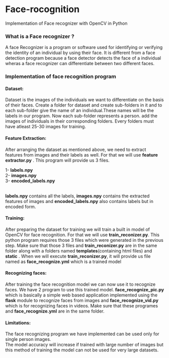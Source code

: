 # Face-rocognition
Implementation of Face recognizer with OpenCV in Python<br/>

<h3>What is a Face recognizer ?</h3>
<p> A face Recognizer is a program or software used for identifying or verifying the identity of an individual by using their face. It is different from a face detection program because a face detector detects the face of a individual wheras a face recognizer can differentiate between two different faces. </p>

<h3>Implementation of face recognition program </h3>
<h4>Dataset:</h4>
<p>Dataset is the images of the individuals we want to differentiate on the basis of their faces. Create a folder for dataset and create sub-folders in it and to each sub-folder give the name of an individual.These names will be the labels in our program. Now each sub-folder represents a person. add the images of individuals in their corresponding folders. Every folders must have atleast 25-30 images for training. </p>

<h4>Feature Extraction:</h4>
<p> After arranging the dataset as mentioned above, we need to extract features from images and their labels as well. For that we will use  <b>feature extractor.py</b> . This program will provide us 3 files. </p>
1- <b>labels.npy</b> </br>
2- <b>images.npy</b> </br>
3- <b>encoded_labels.npy</b> </br>
</br>
<p><b>labels.npy</b> contains all the labels, <b>images.npy</b> contains the extracted features of images and <b>encoded_labels.npy</b> also contains labels but in encoded form.  </p>

<h4>Training:</h4>
<p>After preparing the dataset for training we will train a built in model of OpenCV for face recognition. For that we will use <b>train_reconizer.py</b>. This python program requires those 3 files which were generated in the previous step. Make sure that those 3 files and <b>train_reconizer.py</b> are in the same folder along with a folders named <b>templates</b>(containing html files) and <b>static</b> . When we will execute <b>train_reconizer.py</b>, it will provide us file named as <b>face_recognize.yml</b> which is a trained model<p>  

<h4>Recognizing faces:</h4>
<p>After training the face recognition model we can now use it to recognize faces. We have 2 program to use this trained model. <b>face_recognize_pic.py</b> which is basically a simple web based application implemented using the <b>flask</b> module to recognize faces from images and <b>face_recognize_vid.py</b> which is for recognizing faces in videos. Make sure that these programes and <b>face_recognize.yml</b> are in the same folder.</p>

<h4>Limitations:</h4>
<p>
The face recognizing program we have implemented can be used only for single person images. <br>
The model accuracy will increase if trained with large number of images but this method of training the model can not be used for very large datasets.
</p>
